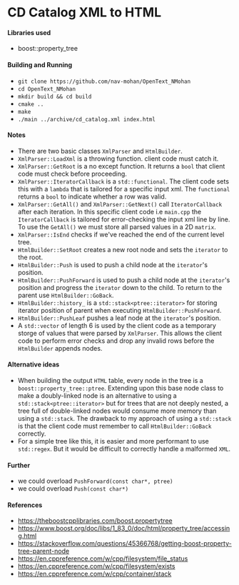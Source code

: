 # CD Catalog XML to HTML 

#### Libraries used
* boost::property_tree

#### Building and Running
* `git clone https://github.com/nav-mohan/OpenText_NMohan`
* `cd OpenText_NMohan`
* `mkdir build && cd build`
* `cmake ..`
* `make`
* `./main ../archive/cd_catalog.xml index.html`


#### Notes
* There are two basic classes `XmlParser` and `HtmlBuilder`. 
* `XmlParser::LoadXml` is a throwing function. client code must catch it.
* `XmlParser::GetRoot` is a no except function. It returns a `bool` that client code must check before proceeding. 
* `XmlParser::IteratorCallback` is a `std::functional`. The client code sets this with a `lambda` that is tailored for a specific input xml. The `functional` returns a `bool` to indicate whether a row was valid.
* `XmlParser::GetAll()` and `XmlParser::GetNext()` call `IteratorCallback` after each iteration. In this specific client code i.e `main.cpp` the `IteratorCallback` is tailored for error-checking the input xml line by line. To use the `GetAll()` we must store all parsed values in a 2D `matrix`.
* `XmlParser::IsEnd` checks if we've reached the end of the current level tree.
* `HtmlBuilder::SetRoot` creates a new root node and sets the `iterator` to the root.
* `HtmlBuilder::Push` is used to push a child node at the `iterator`'s position.
* `HtmlBuilder::PushForward` is used to push a child node at the `iterator`'s position and progress the `iterator` down to the child. To return to the parent use `HtmlBuilder::GoBack`.
* `HtmlBuilder::history_` is a `std::stack<ptree::iterator>` for storing iterator position of parent when executing `HtmlBuilder::PushForward`.
* `HtmlBuilder::PushLeaf` pushes a leaf node at the `iterator`'s position.
* A `std::vector` of length 6 is used by the client code as a temporary storge of values that were parsed by `XmlParser`. This allows the client code to perform error checks and drop any invalid rows before the `HtmlBuilder` appends nodes. 


#### Alternative ideas
* When building the output `HTML` table, every node in the tree is a `boost::property_tree::ptree`. Extending upon this base node class to make a doubly-linked node is an alternative to using a `std::stack<ptree::iterator>` but for trees that are not deeply nested, a tree full of double-linked nodes would consume more memory than using a `std::stack`. The drawback to my approach of using a `std::stack` is that the client code must remember to call `HtmlBuilder::GoBack` correctly. 
* For a simple tree like this, it is easier and more performant to use `std::regex`. But it would be difficult to correctly handle a malformed `XML`.


#### Further
* we could overload `PushForward(const char*, ptree)`
* we could overload `Push(const char*)`


#### References
* https://theboostcpplibraries.com/boost.propertytree
* https://www.boost.org/doc/libs/1_83_0/doc/html/property_tree/accessing.html
* https://stackoverflow.com/questions/45366768/getting-boost-property-tree-parent-node
* https://en.cppreference.com/w/cpp/filesystem/file_status
* https://en.cppreference.com/w/cpp/filesystem/exists
* https://en.cppreference.com/w/cpp/container/stack

